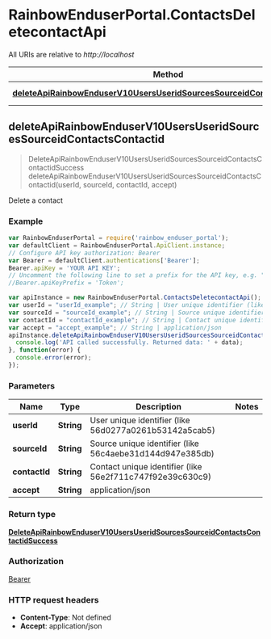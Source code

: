 # RainbowEnduserPortal.ContactsDeletecontactApi

All URIs are relative to *http://localhost*

Method | HTTP request | Description
------------- | ------------- | -------------
[**deleteApiRainbowEnduserV10UsersUseridSourcesSourceidContactsContactid**](ContactsDeletecontactApi.md#deleteApiRainbowEnduserV10UsersUseridSourcesSourceidContactsContactid) | **DELETE** /api/rainbow/enduser/v1.0/users/{userId}/sources/{sourceId}/contacts/{contactId} | Delete a contact



## deleteApiRainbowEnduserV10UsersUseridSourcesSourceidContactsContactid

> DeleteApiRainbowEnduserV10UsersUseridSourcesSourceidContactsContactidSuccess deleteApiRainbowEnduserV10UsersUseridSourcesSourceidContactsContactid(userId, sourceId, contactId, accept)

Delete a contact

### Example

```javascript
var RainbowEnduserPortal = require('rainbow_enduser_portal');
var defaultClient = RainbowEnduserPortal.ApiClient.instance;
// Configure API key authorization: Bearer
var Bearer = defaultClient.authentications['Bearer'];
Bearer.apiKey = 'YOUR API KEY';
// Uncomment the following line to set a prefix for the API key, e.g. "Token" (defaults to null)
//Bearer.apiKeyPrefix = 'Token';

var apiInstance = new RainbowEnduserPortal.ContactsDeletecontactApi();
var userId = "userId_example"; // String | User unique identifier (like 56d0277a0261b53142a5cab5)
var sourceId = "sourceId_example"; // String | Source unique identifier (like 56c4aebe31d144d947e385db)
var contactId = "contactId_example"; // String | Contact unique identifier (like 56e2f711c747f92e39c630c9)
var accept = "accept_example"; // String | application/json
apiInstance.deleteApiRainbowEnduserV10UsersUseridSourcesSourceidContactsContactid(userId, sourceId, contactId, accept).then(function(data) {
  console.log('API called successfully. Returned data: ' + data);
}, function(error) {
  console.error(error);
});

```

### Parameters



Name | Type | Description  | Notes
------------- | ------------- | ------------- | -------------
 **userId** | **String**| User unique identifier (like 56d0277a0261b53142a5cab5) | 
 **sourceId** | **String**| Source unique identifier (like 56c4aebe31d144d947e385db) | 
 **contactId** | **String**| Contact unique identifier (like 56e2f711c747f92e39c630c9) | 
 **accept** | **String**| application/json | 

### Return type

[**DeleteApiRainbowEnduserV10UsersUseridSourcesSourceidContactsContactidSuccess**](DeleteApiRainbowEnduserV10UsersUseridSourcesSourceidContactsContactidSuccess.md)

### Authorization

[Bearer](../README.md#Bearer)

### HTTP request headers

- **Content-Type**: Not defined
- **Accept**: application/json

